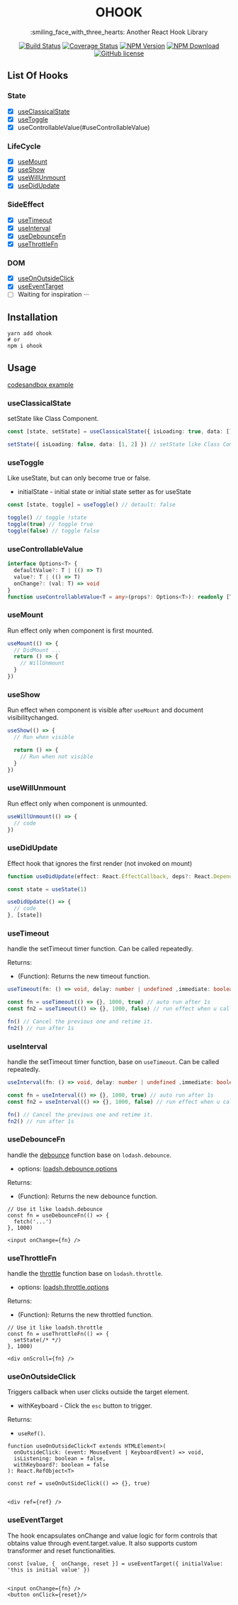 <h1 align='center'>OHOOK</h1>

<p align='center'>:smiling_face_with_three_hearts: Another React Hook Library</p>

<div align="center">

[![Build Status](https://img.shields.io/github/workflow/status/shiyiya/ohook/main.svg)](https://github.com/shiyiya/ohook/actions)
[![Coverage Status](https://coveralls.io/repos/github/shiyiya/ohook/badge.svg?branch=main)](https://coveralls.io/github/shiyiya/ohook?branch=main)
[![NPM Version](https://img.shields.io/npm/v/ohook.svg)](https://npmjs.com/package/ohook)
[![NPM Download](https://img.shields.io/npm/dt/ohook.svg)](https://npmjs.com/package/ohook)
[![GitHub license](https://img.shields.io/github/license/shiyiya/ohook)](https://github.com/shiyiya/ohook/LICENSE)

</div>

## List Of Hooks

### State

- [x] [useClassicalState](#useClassicalState)
- [x] [useToggle](#useToggle)
- [x] useControllableValue(#useControllableValue)

### LifeCycle

- [x] [useMount](#useMount)
- [x] [useShow](#useShow)
- [x] [useWillUnmount](#useWillUnmount)
- [x] [useDidUpdate](#useDidUpdate)

### SideEffect

- [x] [useTimeout](#useTimeout)
- [x] [useInterval](#useInterval)
- [x] [useDebounceFn](#useDebounceFn)
- [x] [useThrottleFn](#useThrottleFn)

### DOM

- [x] [useOnOutsideClick](#useOnOutsideClick)
- [x] [useEventTarget](#useEventTarget)
- [ ] Waiting for inspiration ···

## Installation

```shell
yarn add ohook
# or
npm i ohook
```

## Usage

[codesandbox example](https://codesandbox.io/s/ohook-online-k8eoc?file=/src/App.tsx)

### useClassicalState

setState like Class Component.

```ts
const [state, setState] = useClassicalState({ isLoading: true, data: [] })

setState({ isLoading: false, data: [1, 2] }) // setState like Class Component
```

### useToggle

Like useState, but can only become true or false.

- initialState <boolean> - initial state or initial state setter as for useState

```ts
const [state, toggle] = useToggle() // detault: false

toggle() // toggle !state
toggle(true) // toggle true
toggle(false) // toggle false
```

### useControllableValue

```ts
interface Options<T> {
  defaultValue?: T | (() => T)
  value?: T | (() => T)
  onChange?: (val: T) => void
}
function useControllableValue<T = any>(props?: Options<T>): readonly [T | null, (v: T) => void]
```

### useMount

Run effect only when component is first mounted.

```ts
useMount(() => {
  // DidMount ...
  return () => {
    // WillUnmount
  }
})
```

### useShow

Run effect when component is visible after `useMount` and document visibilitychanged.

```ts
useShow(() => {
  // Run when visible

  return () => {
    // Run when not visible
  }
})
```

### useWillUnmount

Run effect only when component is unmounted.

```ts
useWillUnmount(() => {
  // code
})
```

### useDidUpdate

Effect hook that ignores the first render (not invoked on mount)

```ts
function useDidUpdate(effect: React.EffectCallback, deps?: React.DependencyList): void

const state = useState(1)

useDidUpdate(() => {
  // code
}, [state])
```

### useTimeout

handle the setTimeout timer function. Can be called repeatedly.

Returns:

- (Function): Returns the new timeout function.

```ts
useTimeout(fn: () => void, delay: number | undefined ,immediate: boolean);

const fn = useTimeout(() => {}, 1000, true) // auto run after 1s
const fn2 = useTimeout(() => {}, 1000, false) // run effect when u call it

fn() // Cancel the previous one and retime it.
fn2() // run after 1s
```

### useInterval

handle the setTimeout timer function, base on `useTimeout`. Can be called repeatedly.

```ts
useInterval(fn: () => void, delay: number | undefined ,immediate: boolean);

const fn = useInterval(() => {}, 1000, true) // auto run after 1s
const fn2 = useInterval(() => {}, 1000, false) // run effect when u call it

fn() // Cancel the previous one and retime it.
fn2() // run after 1s
```

### useDebounceFn

handle the [debounce](https://lodash.com/docs/4.17.15#debounce) function base on `lodash.debounce`.

- options: [loadsh.debounce.options](https://lodash.com/docs/4.17.15#debounce)

Returns:

- (Function): Returns the new debounce function.

```tsx
// Use it like loadsh.debounce
const fn = useDebounceFn(() => {
  fetch('...')
}, 1000)

<input onChange={fn} />
```

### useThrottleFn

handle the [throttle](https://lodash.com/docs/4.17.15#throttle) function base on `lodash.throttle`.

- options: [loadsh.throttle.options](https://lodash.com/docs/4.17.15#throttle)

Returns:

- (Function): Returns the new throttled function.

```tsx
// Use it like loadsh.throttle
const fn = useThrottleFn(() => {
  setState(/* */)
}, 1000)

<div onScroll={fn} />
```

### useOnOutsideClick

Triggers callback when user clicks outside the target element.

- withKeyboard <boolean> - Click the `esc` button to trigger.

Returns:

- `useRef()`.

```tsx
function useOnOutsideClick<T extends HTMLElement>(
  onOutsideClick: (event: MouseEvent | KeyboardEvent) => void,
  isListening: boolean = false,
  withKeyboard?: boolean = false
): React.RefObject<T>

const ref = useOnOutSideClick(() => {}, true)


<div ref={ref} />
```

### useEventTarget

The hook encapsulates onChange and value logic for form controls that obtains value through event.target.value. It also supports custom transformer and reset functionalities.

```tsx
const [value, {  onChange, reset }] = useEventTarget({ initialValue: 'this is initial value' })


<input onChange={fn} />
<button onClick={reset}/>
```
